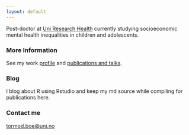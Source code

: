 ```yaml
---
layout: default
---
```

Post-doctor at [Uni Research Health](http://uni.no/en/uni-health/) currently studying socioeconomic mental health inequalities in children and adolescents. 

### More Information

See my work [profile](http://uni.no/en/staff/directory/tormod-be/) and [publications and talks](http://www.cristin.no/as/WebObjects/cristin.woa/wa/fres?sort=ar&pnr=47019&la=no&action=sok).

### Blog
I blog about R using Rstudio and keep my md source while compiling for publications here.

### Contact me

[tormod.boe@uni.no](mailto:tormod.boe@uni.no)
